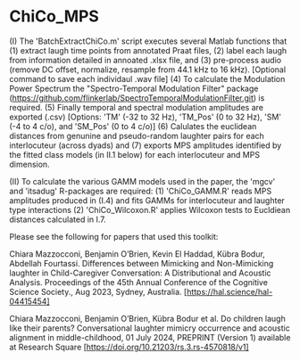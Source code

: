 # ChiCo_MPS
(I) The 'BatchExtractChiCo.m' script executes several Matlab functions that (1) extract laugh time points from annotated Praat files, (2) label each laugh from information detailed in annoated .xlsx file, and (3) pre-process audio (remove DC offset, normalize, resample from 44.1 kHz to 16 kHz). [Optional command to save each individaul .wav file] (4) To calculate the Modulation Power Spectrum the "Spectro-Temporal Modulation Filter" package (https://github.com/flinkerlab/SpectroTemporalModulationFilter.git) is required. (5) Finally temporal and spectral modulation amplitudes are exported (.csv) [Options: 'TM' (-32 to 32 Hz), 'TM_Pos' (0 to 32 Hz), 'SM' (-4 to 4 c/o), and 'SM_Pos' (0 to 4 c/o)] (6) Calulates the euclidean distances from genunine and pseudo-random laughter pairs for each interlocuteur (across dyads) and (7) exports MPS amplitudes identified by the fitted class models (in II.1 below) for each interlocuteur and MPS dimension.

(II) To calculate the various GAMM models used in the paper, the 'mgcv' and 'itsadug' R-packages are required: (1) 'ChiCo_GAMM.R' reads MPS amplitudes produced in (I.4) and fits GAMMs for interlocuteur and laughter type interactions (2) 'ChiCo_Wilcoxon.R' applies Wilcoxon tests to Eucldiean distances calculated in I.7.

Please see the following for papers that used this toolkit:

Chiara Mazzocconi, Benjamin O’Brien, Kevin El Haddad, Kübra Bodur, Abdellah Fourtassi. Differences between Mimicking and Non-Mimicking laughter in Child-Caregiver Conversation: A Distributional and Acoustic Analysis. Proceedings of the 45th Annual Conference of the Cognitive Science Society., Aug 2023, Sydney, Australia. [https://hal.science/hal-04415454]

Chiara Mazzocconi, Benjamin O’Brien, Kübra Bodur et al. Do children laugh like their parents? Conversational laughter mimicry occurrence and acoustic alignment in middle-childhood, 01 July 2024, PREPRINT (Version 1) available at Research Square [https://doi.org/10.21203/rs.3.rs-4570818/v1]

